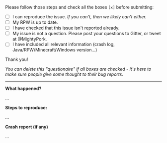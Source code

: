 Please follow those steps and check all the boxes `[x]` before submitting:

- [ ] I can reproduce the issue. *If you can't, then we likely can't either.*
- [ ] My RPW is up to date.
- [ ] I have checked that this issue isn't reported already.
- [ ] My issue is not a question. Please post your questions to Gitter, or tweet at @MightyPork.
- [ ] I have included all relevant information (crash log, Java/RPW/Minecraft/Windows version...)

Thank you!

*You can delete this "questionaire" if all boxes are checked - it's here 
to make sure people give some thought to their bug reports.*

---

**What happened?**

...

**Steps to reproduce:**

...

**Crash report (if any)**

...





  
